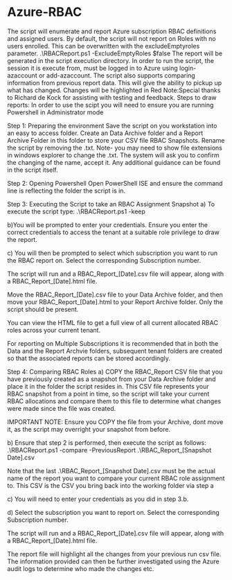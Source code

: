 # Azure-RBAC
The script will enumerate and report Azure subscription RBAC definitions and assigned users.  By default, the script will not report on Roles with no users enrolled. This can be overwritten with the excludeEmptyroles parameter.  .\RBACReport.ps1 -ExcludeEmptyRoles $false     The report will be generated in the script execution directory. In order to run the script, the session it is execute from, must be logged in to Azure using login-azaccount or add-azaccount.  The script also supports comparing information from previous report data. This will give the ability to pickup up what has changed. Changes will be highlighted in Red  Note:Special thanks to Richard de Kock for assisting with testing and feedback.
Steps to draw reports:
In order to use the scipt you will need to ensure you are running Powershell in Administrator mode

Step 1: Preparing the environment
Save the script on you workstation into an easy to access folder. Create an Data Archive folder and a Report Archive Folder in this folder to store your CSV file RBAC Snapshots. Rename the script by removing the .txt. Note- you may need to show file extensions in windows explorer to change the .txt. The system will ask you to confirm the changing of the name, accept it. Any additional guidance can be found in the script itself.

Step 2: Opening Powershell
Open PowerShell ISE and ensure the command line is reflecting the folder the script is in.

Step 3: Executing the Script to take an RBAC Assignment Snapshot
a) To execute the script type: .\RBACReport.ps1 -keep

b)You will be prompted to enter your credentials. Ensure you enter the correct credentials to access the tenant at a suitable role privilege to draw the report.

c) You will then be prompted to select which subscription you want to run the RBAC report on. Select the corresponding Subscription number.

The script will run and a RBAC_Report_[Date].csv file will appear, along with a RBAC_Report_[Date].html file.

Move the RBAC_Report_[Date].csv file to your Data Archive folder, and then move your RBAC_Report_[Date].html to your Report Archive folder. Only the script should be present.

You can view the HTML file to get a full view of all current allocated RBAC roles across your current tenant.

For reporting on Multiple Subscriptions it is recommended that in both the Data and the Report Archvie folders, subsequent tenant folders are created so that the associated reports can be stored accordingly.

Step 4: Comparing RBAC Roles
a) COPY the RBAC_Report CSV file that you have previously created as a snapshot from your Data Archive folder and place it in the folder the script resides in. This CSV file represents your RBAC snapshot from a point in time, so the script will take your current RBAC allocations and compare them to this file to determine what changes were made since the file was created.

IMPORTANT NOTE: Ensure you COPY the file from your Archive, dont move it, as the script may overright your snapshot from before.

b) Ensure that step 2 is performed, then execute the script as follows: .\RBACReport.ps1 -compare -PreviousReport .\RBAC_Report_[Snapshot Date].csv

Note that the last .\RBAC_Report_[Snapshot Date].csv must be the actual name of the report you want to compare your current RBAC role assignment to. This CSV is the CSV you bring back into the working folder via step a

c) You will need to enter your credentials as you did in step 3.b.

d) Select the subscription you want to report on. Select the corresponding Subscription number.

The script will run and a RBAC_Report_[Date].csv file will appear, along with a RBAC_Report_[Date].html file.

The report file will highlight all the changes from your previous run csv file. The information provided can then be further investigated using the Azure audit logs to determine who made the changes etc.
